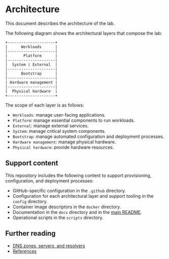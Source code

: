 # Architecture

This document describes the architecture of the lab.

The following diagram shows the architectural layers that compose the lab:

```text
+---------------------+
|      Workloads      |
|---------------------|
|       Platform      |
|---------------------|
|  System | External  |
|---------------------|
|      Bootstrap      |
|---------------------|
| Hardware management |
|---------------------|
|  Physical hardware  |
+---------------------+
```

The scope of each layer is as follows:

- `Workloads`: manage user-facing applications.
- `Platform`: manage essential components to run workloads.
- `External`: manage external services.
- `System`: manage critical system components.
- `Bootstrap`: manage automated configuration and deployment processes.
- `Hardware management`: manage physical hardware.
- `Physical hardware`: provide hardware resources.

## Support content

This repository includes the following content to support provisioning,
configuration, and deployment processes:

- GitHub-specific configuration in the `.github` directory.
- Configuration for each architectural layer and support tooling in the `config` directory.
- Container image descriptors in the `docker` directory.
- Documentation in the `docs` directory and in the [main README](../../README.md).
- Operational scripts in the `scripts` directory.

## Further reading

- [DNS zones, servers, and resolvers](./dns-zones-servers-resolvers.md)
- [References](./references.md)
